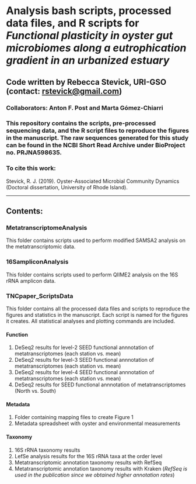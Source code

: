 # Analysis bash scripts, processed data files, and R scripts for *Functional plasticity in oyster gut microbiomes along a eutrophication gradient in an urbanized estuary*
## Code written by Rebecca Stevick, URI-GSO (contact: rstevick@gmail.com)
### Collaborators: Anton F. Post and Marta Gómez-Chiarri

### This repository contains the scripts, pre-processed sequencing data, and the R script files to reproduce the figures in the manuscript. The raw sequences generated for this study can be found in the NCBI Short Read Archive under BioProject no. PRJNA598635.

### To cite this work: 
Stevick, R. J. (2019). Oyster-Associated Microbial Community Dynamics (Doctoral dissertation, University of Rhode Island).

-------------------------------------------------------------------------------------------------------------------------------

## Contents:
### MetatranscriptomeAnalysis
This folder contains scripts used to perform modified SAMSA2 analysis on the metatranscriptomic data.

### 16SampliconAnalysis
This folder contains scripts used to perform QIIME2 analysis on the 16S rRNA amplicon data.

### TNCpaper_ScriptsData
This folder contains all the processed data files and scripts to reproduce the figures and statistics in the manuscript. Each script is named for the figures it creates. All statistical analyses and plotting commands are included. 
#### Function
1. DeSeq2 results for level-2 SEED functional annnotation of metatranscriptomes (each station vs. mean)
2. DeSeq2 results for level-3 SEED functional annnotation of metatranscriptomes (each station vs. mean)
3. DeSeq2 results for level-4 SEED functional annnotation of metatranscriptomes (each station vs. mean)
4. DeSeq2 results for SEED functional annnotation of metatranscriptomes (North vs. South)
#### Metadata
1. Folder containing mapping files to create Figure 1
2. Metadata spreadsheet with oyster and environmental measurements
#### Taxonomy
1. 16S rRNA taxonomy results
2. LefSe analysis results for the 16S rRNA taxa at the order level
3. Metatranscriptomic annotation taxonomy results with RefSeq
4. Metatranscriptomic annotation taxonomy results with Kraken (_RefSeq is used in the publication since we obtained higher annotation rates_)


